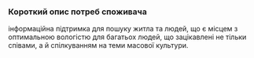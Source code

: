 ### Короткий опис потреб споживача
інформаційна підтримка для пошуку житла та людей, що є місцем з оптимальною вологістю для багатьох людей, що зацікавлені не тільки співами, а й спілкуванням на теми масової культури.
